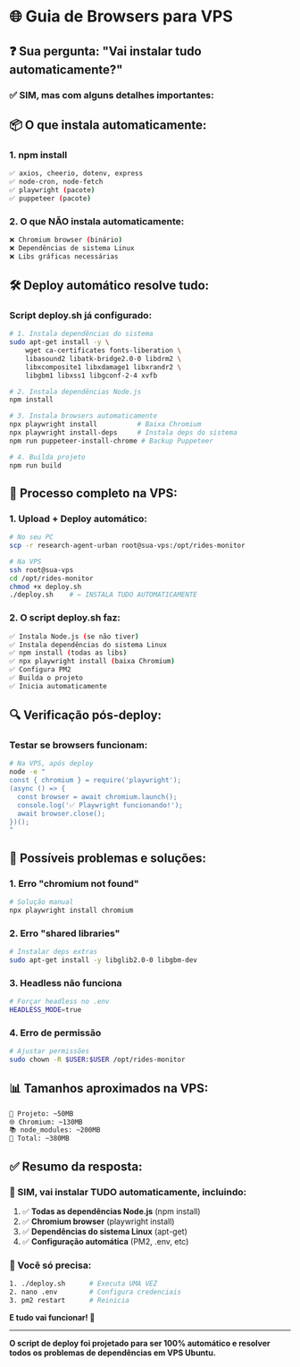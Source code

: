 # 🌐 Guia de Browsers para VPS

## ❓ **Sua pergunta: "Vai instalar tudo automaticamente?"**

### ✅ **SIM, mas com alguns detalhes importantes:**

## 📦 **O que instala automaticamente:**

### 1. **npm install**
```bash
✅ axios, cheerio, dotenv, express
✅ node-cron, node-fetch  
✅ playwright (pacote)
✅ puppeteer (pacote)
```

### 2. **O que NÃO instala automaticamente:**
```bash
❌ Chromium browser (binário)
❌ Dependências de sistema Linux
❌ Libs gráficas necessárias
```

## 🛠️ **Deploy automático resolve tudo:**

### **Script deploy.sh já configurado:**

```bash
# 1. Instala dependências do sistema
sudo apt-get install -y \
    wget ca-certificates fonts-liberation \
    libasound2 libatk-bridge2.0-0 libdrm2 \
    libxcomposite1 libxdamage1 libxrandr2 \
    libgbm1 libxss1 libgconf-2-4 xvfb

# 2. Instala dependências Node.js
npm install

# 3. Instala browsers automaticamente
npx playwright install          # Baixa Chromium
npx playwright install-deps     # Instala deps do sistema
npm run puppeteer-install-chrome # Backup Puppeteer

# 4. Builda projeto
npm run build
```

## 🎯 **Processo completo na VPS:**

### **1. Upload + Deploy automático:**
```bash
# No seu PC
scp -r research-agent-urban root@sua-vps:/opt/rides-monitor

# Na VPS
ssh root@sua-vps
cd /opt/rides-monitor
chmod +x deploy.sh
./deploy.sh    # ← INSTALA TUDO AUTOMATICAMENTE
```

### **2. O script deploy.sh faz:**
```bash
✅ Instala Node.js (se não tiver)
✅ Instala dependências do sistema Linux
✅ npm install (todas as libs)
✅ npx playwright install (baixa Chromium)
✅ Configura PM2
✅ Builda o projeto
✅ Inicia automaticamente
```

## 🔍 **Verificação pós-deploy:**

### **Testar se browsers funcionam:**
```bash
# Na VPS, após deploy
node -e "
const { chromium } = require('playwright');
(async () => {
  const browser = await chromium.launch();
  console.log('✅ Playwright funcionando!');
  await browser.close();
})();
"
```

## 🚨 **Possíveis problemas e soluções:**

### **1. Erro "chromium not found"**
```bash
# Solução manual
npx playwright install chromium
```

### **2. Erro "shared libraries"**
```bash
# Instalar deps extras
sudo apt-get install -y libglib2.0-0 libgbm-dev
```

### **3. Headless não funciona**
```bash
# Forçar headless no .env
HEADLESS_MODE=true
```

### **4. Erro de permissão**
```bash
# Ajustar permissões
sudo chown -R $USER:$USER /opt/rides-monitor
```

## 📊 **Tamanhos aproximados na VPS:**

```bash
📁 Projeto: ~50MB
🌐 Chromium: ~130MB  
📚 node_modules: ~200MB
💾 Total: ~380MB
```

## ✅ **Resumo da resposta:**

### **🎯 SIM, vai instalar TUDO automaticamente, incluindo:**

1. ✅ **Todas as dependências Node.js** (npm install)
2. ✅ **Chromium browser** (playwright install)  
3. ✅ **Dependências do sistema Linux** (apt-get)
4. ✅ **Configuração automática** (PM2, .env, etc)

### **🚀 Você só precisa:**
```bash
1. ./deploy.sh      # Executa UMA VEZ
2. nano .env        # Configura credenciais
3. pm2 restart      # Reinicia
```

**E tudo vai funcionar! 🎉**

---

**O script de deploy foi projetado para ser 100% automático e resolver todos os problemas de dependências em VPS Ubuntu.**
